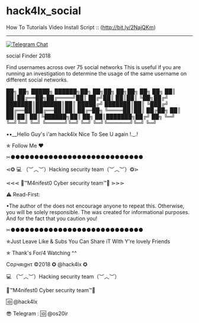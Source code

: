 # hack4lx_social

How To Tutorials Video Install Script :: (http://bit.ly/2NajQKm)

******************************************************************

[![Telegram Chat](https://img.shields.io/badge/chat%20on-Telegram-blue.svg)](https://t.me/hack4lx)


social Finder  2018

Find usernames across over 75 social networks This is useful if you are running an investigation to determine the usage of the same username on different social networks.


██╗  ██╗ █████╗  ██████╗██╗  ██╗██╗  ██╗██╗     ██╗  ██╗
██║  ██║██╔══██╗██╔════╝██║ ██╔╝██║  ██║██║     ╚██╗██╔╝
███████║███████║██║     █████╔╝ ███████║██║      ╚███╔╝ 
██╔══██║██╔══██║██║     ██╔═██╗ ╚════██║██║      ██╔██╗ 
██║  ██║██║  ██║╚██████╗██║  ██╗     ██║███████╗██╔╝ ██╗
╚═╝  ╚═╝╚═╝  ╚═╝ ╚═════╝╚═╝  ╚═╝     ╚═╝╚══════╝╚═╝  ╚═╝
                                                        

••__Hello Guy's i'am hack4lx Nice To See U again !._.!

✯ Follow Me ♥

✂●●●●●●●●●●●●●●●●●●●●●●●●●●●●

⋖❂ 💻 （︶︿︶）Hacking security team（︶︿︶）❂⋗

⋖⋖⋖ 💢™M4nifest0 Cyber security team™💢 ⋗⋗⋗

⚠️ Read-First:

•The author of the does not encourage anyone to repeat this. Otherwise, you will be solely responsible. The was created for informational purposes. And for the fact that you caution you!

✂●●●●●●●●●●●●●●●●●●●●●●●●●●●●

✯Just Leave Like & Subs You Can Share iT With Y're lovely Friends

✯ Thank's For/4 Watching ^^

Cσρчяιgнτ ©2018 ✪ @hack4lx ✪

💻 （︶︿︶）Hacking security team（︶︿︶）

💢™M4nifest0 Cyber security team™💢

🆔 @hack4lx

😎 Telegram : 🆔 @os20ir

